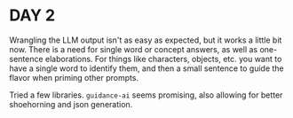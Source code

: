 # DAY 2

Wrangling the LLM output isn't as easy as expected, but it works a little bit now. There is a need for single word or concept answers, as well as one-sentence elaborations. For things like characters, objects, etc. you want to have a single word to identify them, and then a small sentence to guide the flavor when priming other prompts.

Tried a few libraries. `guidance-ai` seems promising, also allowing for better shoehorning and json generation.
